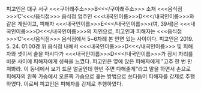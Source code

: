 피고인은 대구 서구 <<<구아래주소>>>B<<</구아래주소>>> 소재 <<<음식점>>>‘C'<<</음식점>>> 음식점 업주인 <<<내국인이름>>>D<<</내국인이름>>>와 같은 계원이고, 피해자 <<<내국인이름>>>E<<</내국인이름>>>(여, 39세)은 <<<내국인이름>>>D<<</내국인이름>>>의 지인으로, 피고인과 피해자는 <<<음식점>>>‘C'<<</음식점>>> 음식점에서 5~6차례 본 안면 있는 사이이다.
피고인은 2019. 5. 24. 01:00경 위 음식점 내에서 <<<내국인이름>>>D<<</내국인이름>>> 및 피해자와 셋이서 술을 마시다가 <<<내국인이름>>>D<<</내국인이름>>>가 잠시 자리를 비운 사이에 피해자에게 성욕을 느꼈다. 피고인은 옆에 앉은 피해자에게 "고추 한 번 만져봐라. 이 동네에서 보기 드문 얼굴인데 한번 주면 다해줄게"라고 말을 하면서 손으로 피해자의 왼쪽 가슴에서 오른쪽 가슴으로 훑는 방법으로 쓰다듬어 피해자를 강제로 추행하였다.
이로써 피고인은 피해자를 강제로 추행하였다.
